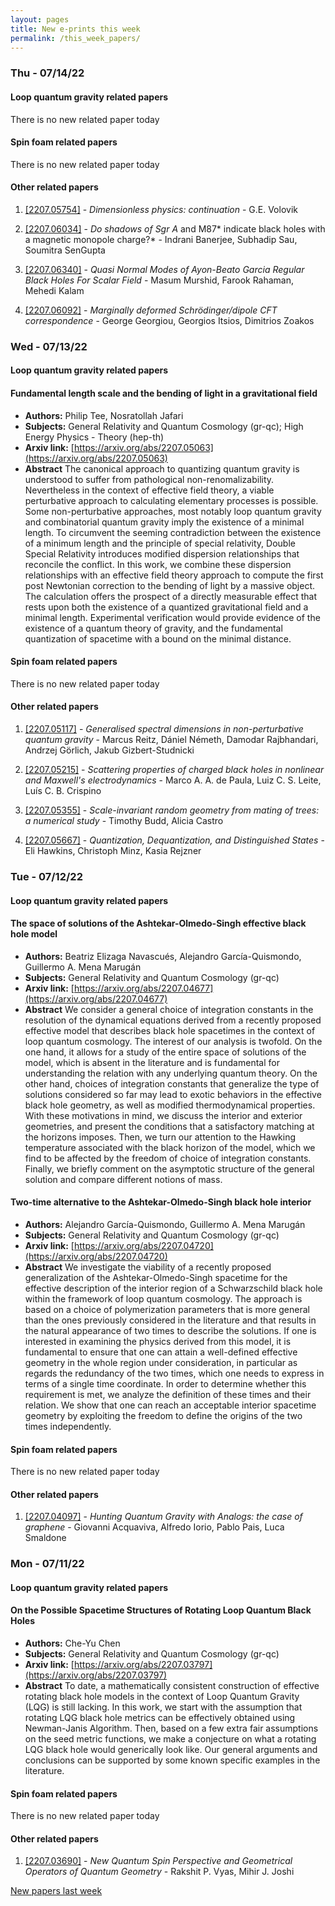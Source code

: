 ```yaml
---
layout: pages
title: New e-prints this week
permalink: /this_week_papers/
---
```




### Thu - 07/14/22

#### Loop quantum gravity related papers

There is no new related paper today 

#### Spin foam related papers

There is no new related paper today 



#### Other related papers

1. [[2207.05754]](https://arxiv.org/abs/2207.05754) - *Dimensionless physics: continuation* - G.E. Volovik

1. [[2207.06034]](https://arxiv.org/abs/2207.06034) - *Do shadows of Sgr A* and M87* indicate black holes with a magnetic  monopole charge?* - Indrani Banerjee, Subhadip Sau, Soumitra SenGupta

1. [[2207.06340]](https://arxiv.org/abs/2207.06340) - *Quasi Normal Modes of Ayon-Beato Garcia Regular Black Holes For Scalar  Field* - Masum Murshid, Farook Rahaman, Mehedi Kalam

1. [[2207.06092]](https://arxiv.org/abs/2207.06092) - *Marginally deformed Schrödinger/dipole CFT correspondence* - George Georgiou, Georgios Itsios, Dimitrios Zoakos



### Wed - 07/13/22

#### Loop quantum gravity related papers

#### **Fundamental length scale and the bending of light in a gravitational  field**
 - **Authors:** Philip Tee, Nosratollah Jafari
 - **Subjects:** General Relativity and Quantum Cosmology (gr-qc); High Energy Physics - Theory (hep-th)
 - **Arxiv link:** [https://arxiv.org/abs/2207.05063](https://arxiv.org/abs/2207.05063)
 - **Abstract**
 The canonical approach to quantizing quantum gravity is understood to suffer from pathological non-renomalizability. Nevertheless in the context of effective field theory, a viable perturbative approach to calculating elementary processes is possible. Some non-perturbative approaches, most notably loop quantum gravity and combinatorial quantum gravity imply the existence of a minimal length. To circumvent the seeming contradiction between the existence of a minimum length and the principle of special relativity, Double Special Relativity introduces modified dispersion relationships that reconcile the conflict. In this work, we combine these dispersion relationships with an effective field theory approach to compute the first post Newtonian correction to the bending of light by a massive object. The calculation offers the prospect of a directly measurable effect that rests upon both the existence of a quantized gravitational field and a minimal length. Experimental verification would provide evidence of the existence of a quantum theory of gravity, and the fundamental quantization of spacetime with a bound on the minimal distance. 

#### Spin foam related papers

There is no new related paper today 



#### Other related papers

1. [[2207.05117]](https://arxiv.org/abs/2207.05117) - *Generalised spectral dimensions in non-perturbative quantum gravity* - Marcus Reitz, Dániel Németh, Damodar Rajbhandari, Andrzej Görlich, Jakub Gizbert-Studnicki

1. [[2207.05215]](https://arxiv.org/abs/2207.05215) - *Scattering properties of charged black holes in nonlinear and Maxwell's  electrodynamics* - Marco A. A. de Paula, Luiz C. S. Leite, Luís C. B. Crispino

1. [[2207.05355]](https://arxiv.org/abs/2207.05355) - *Scale-invariant random geometry from mating of trees: a numerical study* - Timothy Budd, Alicia Castro

1. [[2207.05667]](https://arxiv.org/abs/2207.05667) - *Quantization, Dequantization, and Distinguished States* - Eli Hawkins, Christoph Minz, Kasia Rejzner



### Tue - 07/12/22

#### Loop quantum gravity related papers

#### **The space of solutions of the Ashtekar-Olmedo-Singh effective black hole  model**
 - **Authors:** Beatriz Elizaga Navascués, Alejandro García-Quismondo, Guillermo A. Mena Marugán
 - **Subjects:** General Relativity and Quantum Cosmology (gr-qc)
 - **Arxiv link:** [https://arxiv.org/abs/2207.04677](https://arxiv.org/abs/2207.04677)
 - **Abstract**
 We consider a general choice of integration constants in the resolution of the dynamical equations derived from a recently proposed effective model that describes black hole spacetimes in the context of loop quantum cosmology. The interest of our analysis is twofold. On the one hand, it allows for a study of the entire space of solutions of the model, which is absent in the literature and is fundamental for understanding the relation with any underlying quantum theory. On the other hand, choices of integration constants that generalize the type of solutions considered so far may lead to exotic behaviors in the effective black hole geometry, as well as modified thermodynamical properties. With these motivations in mind, we discuss the interior and exterior geometries, and present the conditions that a satisfactory matching at the horizons imposes. Then, we turn our attention to the Hawking temperature associated with the black horizon of the model, which we find to be affected by the freedom of choice of integration constants. Finally, we briefly comment on the asymptotic structure of the general solution and compare different notions of mass. 

#### **Two-time alternative to the Ashtekar-Olmedo-Singh black hole interior**
 - **Authors:** Alejandro García-Quismondo, Guillermo A. Mena Marugán
 - **Subjects:** General Relativity and Quantum Cosmology (gr-qc)
 - **Arxiv link:** [https://arxiv.org/abs/2207.04720](https://arxiv.org/abs/2207.04720)
 - **Abstract**
 We investigate the viability of a recently proposed generalization of the Ashtekar-Olmedo-Singh spacetime for the effective description of the interior region of a Schwarzschild black hole within the framework of loop quantum cosmology. The approach is based on a choice of polymerization parameters that is more general than the ones previously considered in the literature and that results in the natural appearance of two times to describe the solutions. If one is interested in examining the physics derived from this model, it is fundamental to ensure that one can attain a well-defined effective geometry in the whole region under consideration, in particular as regards the redundancy of the two times, which one needs to express in terms of a single time coordinate. In order to determine whether this requirement is met, we analyze the definition of these times and their relation. We show that one can reach an acceptable interior spacetime geometry by exploiting the freedom to define the origins of the two times independently. 

#### Spin foam related papers

There is no new related paper today 



#### Other related papers

1. [[2207.04097]](https://arxiv.org/abs/2207.04097) - *Hunting Quantum Gravity with Analogs: the case of graphene* - Giovanni Acquaviva, Alfredo Iorio, Pablo Pais, Luca Smaldone



### Mon - 07/11/22

#### Loop quantum gravity related papers

#### **On the Possible Spacetime Structures of Rotating Loop Quantum Black  Holes**
 - **Authors:** Che-Yu Chen
 - **Subjects:** General Relativity and Quantum Cosmology (gr-qc)
 - **Arxiv link:** [https://arxiv.org/abs/2207.03797](https://arxiv.org/abs/2207.03797)
 - **Abstract**
 To date, a mathematically consistent construction of effective rotating black hole models in the context of Loop Quantum Gravity (LQG) is still lacking. In this work, we start with the assumption that rotating LQG black hole metrics can be effectively obtained using Newman-Janis Algorithm. Then, based on a few extra fair assumptions on the seed metric functions, we make a conjecture on what a rotating LQG black hole would generically look like. Our general arguments and conclusions can be supported by some known specific examples in the literature. 

#### Spin foam related papers

There is no new related paper today 



#### Other related papers

1. [[2207.03690]](https://arxiv.org/abs/2207.03690) - *New Quantum Spin Perspective and Geometrical Operators of Quantum  Geometry* - Rakshit P. Vyas, Mihir J. Joshi






[New papers last week]({{site.url}}/archived/weekly/pre-prints/2022/07/11/archived_weekly_papers.html)